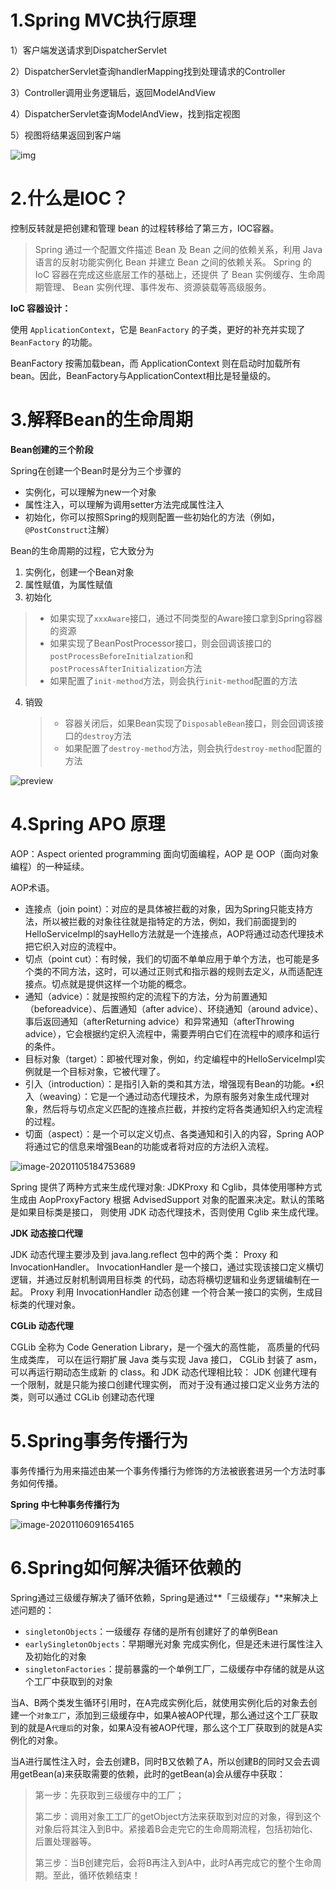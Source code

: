 # 1.Spring MVC执行原理

1）客户端发送请求到DispatcherServlet

2）DispatcherServlet查询handlerMapping找到处理请求的Controller

3）Controller调用业务逻辑后，返回ModelAndView

4）DispatcherServlet查询ModelAndView，找到指定视图

5）视图将结果返回到客户端

![img](https://gitee.com/adambang/pic/raw/master/20201106090650.webp)

# 2.什么是IOC？

控制反转就是把创建和管理 bean 的过程转移给了第三方，IOC容器。

> Spring 通过一个配置文件描述 Bean 及 Bean 之间的依赖关系，利用 Java 语言的反射功能实例化
> Bean 并建立 Bean 之间的依赖关系。 Spring 的 IoC 容器在完成这些底层工作的基础上，还提供
> 了 Bean 实例缓存、生命周期管理、 Bean 实例代理、事件发布、资源装载等高级服务。  

**IoC 容器设计：**

使用 `ApplicationContext`，它是 `BeanFactory` 的子类，更好的补充并实现了 `BeanFactory` 的功能。

BeanFactory 按需加载bean，而 ApplicationContext 则在启动时加载所有bean。因此，BeanFactory与ApplicationContext相比是轻量级的。

# 3.解释Bean的生命周期

**Bean创建的三个阶段**

Spring在创建一个Bean时是分为三个步骤的

- 实例化，可以理解为new一个对象
- 属性注入，可以理解为调用setter方法完成属性注入
- 初始化，你可以按照Spring的规则配置一些初始化的方法（例如，`@PostConstruct`注解）

Bean的生命周期的过程，它大致分为

1. 实例化，创建一个Bean对象
2. 属性赋值，为属性赋值
3. 初始化

> - 如果实现了`xxxAware`接口，通过不同类型的Aware接口拿到Spring容器的资源
> - 如果实现了BeanPostProcessor接口，则会回调该接口的`postProcessBeforeInitialzation`和`postProcessAfterInitialization`方法
> - 如果配置了`init-method`方法，则会执行`init-method`配置的方法

4. 销毁

   > - 容器关闭后，如果Bean实现了`DisposableBean`接口，则会回调该接口的`destroy`方法
   > - 如果配置了`destroy-method`方法，则会执行`destroy-method`配置的方法

![preview](https://gitee.com/adambang/pic/raw/master/20201106090645.jpeg)

# 4.Spring APO 原理  

AOP：Aspect oriented programming 面向切面编程，AOP 是 OOP（面向对象编程）的一种延续。

AOP术语。

- 连接点（join point）：对应的是具体被拦截的对象，因为Spring只能支持方法，所以被拦截的对象往往就是指特定的方法，例如，我们前面提到的HelloServiceImpl的sayHello方法就是一个连接点，AOP将通过动态代理技术把它织入对应的流程中。
- 切点（point cut）：有时候，我们的切面不单单应用于单个方法，也可能是多个类的不同方法，这时，可以通过正则式和指示器的规则去定义，从而适配连接点。切点就是提供这样一个功能的概念。
- 通知（advice）：就是按照约定的流程下的方法，分为前置通知（beforeadvice）、后置通知（after advice）、环绕通知（around advice）、事后返回通知（afterReturning advice）和异常通知（afterThrowing advice），它会根据约定织入流程中，需要弄明白它们在流程中的顺序和运行的条件。
- 目标对象（target）：即被代理对象，例如，约定编程中的HelloServiceImpl实例就是一个目标对象，它被代理了。
- 引入（introduction）：是指引入新的类和其方法，增强现有Bean的功能。•织入（weaving）：它是一个通过动态代理技术，为原有服务对象生成代理对象，然后将与切点定义匹配的连接点拦截，并按约定将各类通知织入约定流程的过程。
- 切面（aspect）：是一个可以定义切点、各类通知和引入的内容，Spring AOP将通过它的信息来增强Bean的功能或者将对应的方法织入流程。

![image-20201105184753689](https://gitee.com/adambang/pic/raw/master/20201106090633.png)

Spring 提供了两种方式来生成代理对象: JDKProxy 和 Cglib，具体使用哪种方式 生成由
AopProxyFactory 根据 AdvisedSupport 对象的配置来决定。默认的策略是如果目标类是接口，
则使用 JDK 动态代理技术，否则使用 Cglib 来生成代理。

**JDK 动态接口代理**   

JDK 动态代理主要涉及到 java.lang.reflect 包中的两个类： Proxy 和 InvocationHandler。
InvocationHandler 是一个接口，通过实现该接口定义横切逻辑，并通过反射机制调用目标类
的代码，动态将横切逻辑和业务逻辑编制在一起。 Proxy 利用 InvocationHandler 动态创建
一个符合某一接口的实例，生成目标类的代理对象。  

**CGLib 动态代理**  

CGLib 全称为 Code Generation Library，是一个强大的高性能， 高质量的代码生成类库，
可以在运行期扩展 Java 类与实现 Java 接口， CGLib 封装了 asm，可以再运行期动态生成新
的 class。和 JDK 动态代理相比较： JDK 创建代理有一个限制，就是只能为接口创建代理实例，
而对于没有通过接口定义业务方法的类，则可以通过 CGLib 创建动态代理  

# 5.Spring事务传播行为

事务传播行为用来描述由某一个事务传播行为修饰的方法被嵌套进另一个方法时事务如何传播。

**Spring 中七种事务传播行为**

![image-20201106091654165](https://gitee.com/adambang/pic/raw/master/20201106091654.png)

# 6.Spring如何解决循环依赖的

Spring通过三级缓存解决了循环依赖，Spring是通过**「三级缓存」**来解决上述问题的：

- `singletonObjects`：一级缓存 存储的是所有创建好了的单例Bean
- `earlySingletonObjects`：早期曝光对象 完成实例化，但是还未进行属性注入及初始化的对象
- `singletonFactories`：提前暴露的一个单例工厂，二级缓存中存储的就是从这个工厂中获取到的对象

当A、B两个类发生循环引用时，在A完成实例化后，就使用实例化后的对象去创建一个`对象工厂`，添加到三级缓存中，如果A被AOP代理，那么通过这个工厂获取到的就是A`代理后`的对象，如果A没有被AOP代理，那么这个工厂获取到的就是A实例化的对象。

当A进行属性注入时，会去创建B，同时B又依赖了A，所以创建B的同时又会去调用getBean(a)来获取需要的依赖，此时的getBean(a)会从缓存中获取：

> 第一步：先获取到三级缓存中的工厂；
>
> 第二步：调用对象工工厂的getObject方法来获取到对应的对象，得到这个对象后将其注入到B中。紧接着B会走完它的生命周期流程，包括初始化、后置处理器等。
>
> 第三步：当B创建完后，会将B再注入到A中，此时A再完成它的整个生命周期。至此，循环依赖结束！